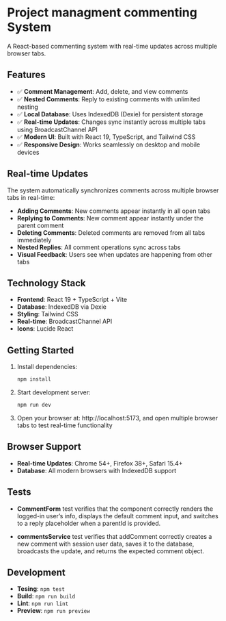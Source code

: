 # Project managment commenting System

A React-based commenting system with real-time updates across multiple browser tabs.

## Features

-   ✅ **Comment Management**: Add, delete, and view comments
-   ✅ **Nested Comments**: Reply to existing comments with unlimited nesting
-   ✅ **Local Database**: Uses IndexedDB (Dexie) for persistent storage
-   ✅ **Real-time Updates**: Changes sync instantly across multiple tabs using BroadcastChannel API
-   ✅ **Modern UI**: Built with React 19, TypeScript, and Tailwind CSS
-   ✅ **Responsive Design**: Works seamlessly on desktop and mobile devices

## Real-time Updates

The system automatically synchronizes comments across multiple browser tabs in real-time:

-   **Adding Comments**: New comments appear instantly in all open tabs
-   **Replying to Comments**: New comment appear instantly under the parent comment
-   **Deleting Comments**: Deleted comments are removed from all tabs immediately
-   **Nested Replies**: All comment operations sync across tabs
-   **Visual Feedback**: Users see when updates are happening from other tabs

## Technology Stack

-   **Frontend**: React 19 + TypeScript + Vite
-   **Database**: IndexedDB via Dexie
-   **Styling**: Tailwind CSS
-   **Real-time**: BroadcastChannel API
-   **Icons**: Lucide React

## Getting Started

1. Install dependencies:

    ```bash
    npm install
    ```

2. Start development server:

    ```bash
    npm run dev
    ```

3. Open your browser at: http://localhost:5173, and open multiple browser tabs to test real-time functionality

## Browser Support

-   **Real-time Updates**: Chrome 54+, Firefox 38+, Safari 15.4+
-   **Database**: All modern browsers with IndexedDB support

## Tests

-   **CommentForm** test verifies that the component correctly renders the logged-in user’s info, displays the default comment input, and switches to a reply placeholder when a parentId is provided.

-   **commentsService** test verifies that addComment correctly creates a new comment with session user data, saves it to the database, broadcasts the update, and returns the expected comment object.

## Development

-   **Tesing**: `npm test`
-   **Build**: `npm run build`
-   **Lint**: `npm run lint`
-   **Preview**: `npm run preview`
